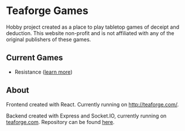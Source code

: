 # Teaforge Games

Hobby project created as a place to play tabletop games of deceipt and deduction.
This website non-profit and is not affiliated with any of the original publishers
of these games.

## Current Games

* Resistance ([learn more](https://boardgamegeek.com/boardgame/41114/resistance))

## About

Frontend created with React. Currently running on http://teaforge.com/.

Backend created with Express and Socket.IO, currently running on [teaforge.com](https://teaforge-server.herokuapp.com/). Repository can be found [here](https://github.com/ThivagarNadarajan/Teaforge-Server).




